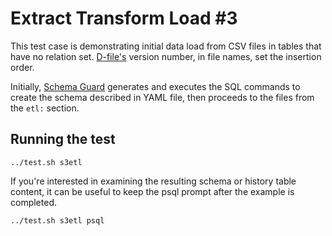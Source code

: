 # Extract Transform Load #3

This test case is demonstrating initial data load from CSV files in tables that have no relation set. [D-file's](https://www.dbinvent.com/rdbm/guide/script-versions-and-types) version number, in file names, set the insertion order.

Initially, [Schema Guard](https://www.dbinvent.com/rdbm/) generates and executes the SQL commands to create the schema described in YAML file, then proceeds to the files from the `etl:` section.

## Running the test

```shell
../test.sh s3etl
```

If you're interested in examining the resulting schema or history table content, it can be useful to keep the psql prompt after the example is completed.

```shell
../test.sh s3etl psql
```
